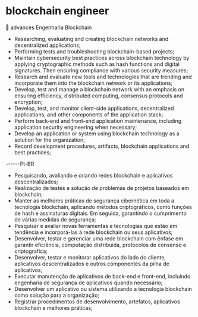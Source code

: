 # blockchain engineer

:rocket: advances Engenharia Blockchain

* Researching, evaluating and creating blockchain networks and decentralized applications;
* Performing tests and troubleshooting blockchain-based projects;
* Maintain cybersecurity best practices across blockchain technology by applying cryptographic methods such as hash functions and digital signatures. Then ensuring compliance with various security measures;
* Research and evaluate new tools and technologies that are trending and incorporate them into the blockchain network or its applications;
* Develop, test and manage a blockchain network with an emphasis on ensuring efficiency, distributed computing, consensus protocols and encryption;
* Develop, test, and monitor client-side applications, decentralized applications, and other components of the application stack;
* Perform back-end and front-end application maintenance, including application security engineering when necessary;
* Develop an application or system using blockchain technology as a solution for the organization;
* Record development procedures, artifacts, blockchain applications and best practices;

------Pt-BR

* Pesquisando, avaliando e criando redes blockchain e aplicativos descentralizados;
* Realização de testes e solução de problemas de projetos baseados em blockchain;
* Manter as melhores práticas de segurança cibernética em toda a tecnologia blockchain, aplicando métodos criptográficos, como funções de hash e assinaturas digitais. Em seguida, garantindo o cumprimento de várias medidas de segurança;
* Pesquisar e avaliar novas ferramentas e tecnologias que estão em tendência e incorporá-las à rede blockchain ou seus aplicativos;
* Desenvolver, testar e gerenciar uma rede blockchain com ênfase em garantir eficiência, computação distribuída, protocolos de consenso e criptografica;
* Desenvolver, testar e monitorar aplicativos do lado do cliente, aplicativos descentralizados e outros componentes da pilha de aplicativos;
* Executar manutenção de aplicativos de back-end e front-end, incluindo engenharia de segurança de aplicativos quando necessário;
* Desenvolver um aplicativo ou sistema utilizando a tecnologia blockchain como solução para a organização;
* Registrar procedimentos de desenvolvimento, artefatos, aplicativos blockchain e melhores práticas;
